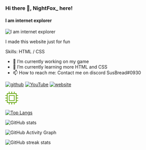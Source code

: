 ### Hi there 👋, NightFox_ here!
#### I am internet explorer
![I am internet explorer](https://discord.c99.nl/widget/theme-2/904150349139554324.png)

I made this website just for fun

Skills: HTML / CSS

- 🔭 I’m currently working on my game 
- 🌱 I’m currently learning more HTML and CSS 
- 📫 How to reach me: Contact me on discord SusBread#0930 


[<img src='https://cdn.jsdelivr.net/npm/simple-icons@3.0.1/icons/github.svg' alt='github' height='40'>](https://github.com/susbread)  [<img src='https://cdn.jsdelivr.net/npm/simple-icons@3.0.1/icons/youtube.svg' alt='YouTube' height='40'>](https://www.youtube.com/channel/UC0eAf-f0ZWr75E_WTBGYu4w)  [<img src='https://cdn.jsdelivr.net/npm/simple-icons@3.0.1/icons/icloud.svg' alt='website' height='40'>](http://nigthfox.dd.vu)  

<a href='https://docs.github.com/en/developers'><img src='https://raw.githubusercontent.com/acervenky/animated-github-badges/master/assets/devbadge.gif' width='40' height='40'></a> 

[![Top Langs](https://github-readme-stats.vercel.app/api/top-langs/?username=susbread)](https://github.com/anuraghazra/github-readme-stats)

![GitHub stats](https://github-readme-stats.vercel.app/api?username=susbread&show_icons=true)  

![GitHub Activity Graph](https://activity-graph.herokuapp.com/graph?username=susbread)  

![GitHub streak stats](https://github-readme-streak-stats.herokuapp.com/?user=susbread)  

